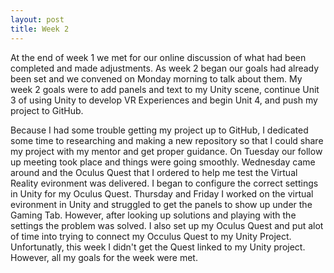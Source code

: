 ```yaml
---
layout: post
title: Week 2
---
```


At the end of week 1 we met for our online discussion of what had been completed and made adjustments. As week 2 began our goals had already been set and we convened on Monday morning to talk about them. My week 2 goals were to add panels and text to my Unity scene, continue Unit 3 of using Unity to develop VR Experiences and begin Unit 4, and push my project to GitHub.

Because I had some trouble getting my project up to GitHub, I dedicated some time to researching and making a new repository so that I could share my project with my mentor and get proper guidance. On Tuesday our follow up meeting took place and things were going smoothly. Wednesday came around and the Oculus Quest that I ordered to help me test the Virtual Reality evironment was delivered. I began to configure the correct settings in Unity for my Oculus Quest. Thursday and Friday I worked on the virtual evironment in Unity and struggled to get the panels to show up under the Gaming Tab. However, after looking up solutions and playing with the settings the problem was solved. I also set up my Oculus Quest and put alot of time into trying to connect my Occulus Quest to my Unity Project. Unfortunatly, this week I didn't get the Quest linked to my Unity project. However, all my goals for the week were met.
